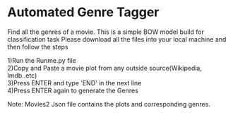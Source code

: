# Automated Genre Tagger
Find all the genres of a movie.
This is a simple BOW model build for classification task
Please download all the files into your local machine and then follow the steps

1)Run the Runme.py file  
2)Copy and Paste a movie plot from any outside source(Wikipedia, Imdb..etc)  
3)Press ENTER and type 'END' in the next line  
4)Press ENTER again to generate the Genres   

Note:
Movies2 Json file contains the plots and corresponding genres.
